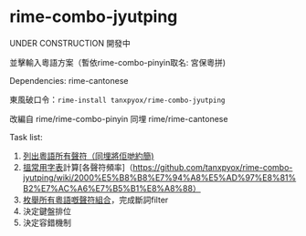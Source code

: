 # rime-combo-jyutping
UNDER CONSTRUCTION 開發中

並擊輸入粵語方案（暫依rime-combo-pinyin取名: 宮保粵拼)

Dependencies:
rime-cantonese

東風破口令：`rime-install tanxpyox/rime-combo-jyutping`


改編自 rime/rime-combo-pinyin 同埋 rime/rime-cantonese

Task list:
1. [列出粵語所有聲符（同埋將佢哋約簡)](https://github.com/tanxpyox/rime-combo-jyutping/wiki/%E7%B2%B5%E8%AA%9E%E8%81%B2%E7%AC%A6%E8%80%83%E5%AF%9F)
2. [搵常用字表](https://github.com/tanxpyox/rime-combo-jyutping/blob/fq-calc/out.txt)計算[各聲符頻率]（https://github.com/tanxpyox/rime-combo-jyutping/wiki/2000%E5%B8%B8%E7%94%A8%E5%AD%97%E8%81%B2%E7%AC%A6%E7%B5%B1%E8%A8%88）
3. [枚舉所有粵語嘅聲符組合](https://github.com/tanxpyox/rime-combo-jyutping/wiki/%E7%B2%B5%E8%AA%9E%E8%81%B2%E7%AC%A6%E7%B5%84%E5%90%88)，完成斷詞filter
4. 決定鍵盤排位
5. 決定容錯機制
